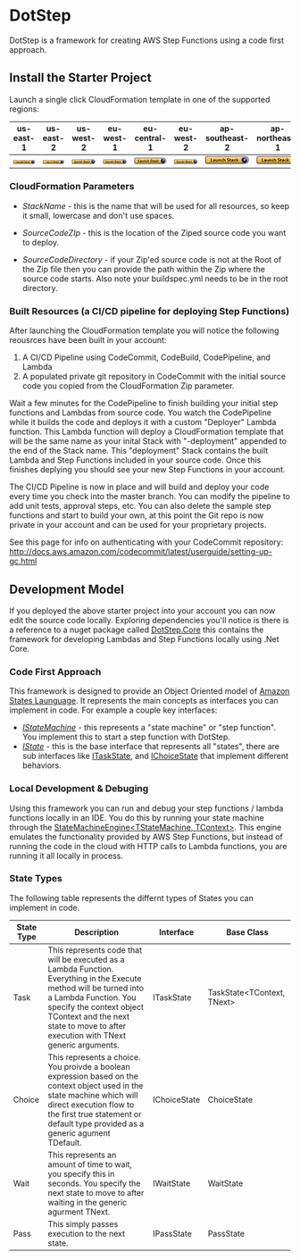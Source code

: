 # DotStep

DotStep is a framework for creating AWS Step Functions using a code first approach.

## Install the Starter Project

Launch a single click CloudFormation template in one of the supported regions:

us-east-1|us-east-2|us-west-2|eu-west-1|eu-central-1|eu-west-2|ap-southeast-2|ap-northeast-1
---------|---------|---------|---------|------------|---------|--------------|--------------
[![launch stack in us-east-1](cloudformation-launch-stack.png)](https://us-east-1.console.aws.amazon.com/cloudformation/home?region=us-east-1#/stacks/create/review?templateURL=https://s3.amazonaws.com/dotstep-us-east-1/dotstep-starter-template.json&stackName=dotstep-starter)|[![launch stack in us-east-2](cloudformation-launch-stack.png)](https://us-east-2.console.aws.amazon.com/cloudformation/home?region=us-east-2#/stacks/create/review?templateURL=https://s3.amazonaws.com/dotstep-us-east-2/dotstep-starter-template.json&stackName=dotstep-starter)|[![launch stack in us-west-2](cloudformation-launch-stack.png)](https://us-west-2.console.aws.amazon.com/cloudformation/home?region=us-west-2#/stacks/create/review?templateURL=https://s3.amazonaws.com/dotstep-us-west-2/dotstep-starter-template.json&stackName=dotstep-starter)|[![launch stack in eu-west-1](cloudformation-launch-stack.png)](https://eu-west-1.console.aws.amazon.com/cloudformation/home?region=eu-west-1#/stacks/create/review?templateURL=https://s3.amazonaws.com/dotstep-eu-west-1/dotstep-starter-template.json&stackName=dotstep-starter)|[![launch stack in eu-central-1](cloudformation-launch-stack.png)](https://eu-central-1.console.aws.amazon.com/cloudformation/home?region=eu-central-1#/stacks/create/review?templateURL=https://s3.amazonaws.com/dotstep-eu-central-1/dotstep-starter-template.json&stackName=dotstep-starter)|[![launch stack in eu-west-2](cloudformation-launch-stack.png)](https://eu-west-2.console.aws.amazon.com/cloudformation/home?region=eu-west-2#/stacks/create/review?templateURL=https://s3.amazonaws.com/dotstep-eu-west-2/dotstep-starter-template.json&stackName=dotstep-starter)|[![launch stack in ap-southeast-2](cloudformation-launch-stack.png)](https://ap-southeast-2.console.aws.amazon.com/cloudformation/home?region=ap-southeast-2#/stacks/create/review?templateURL=https://s3.amazonaws.com/dotstep-ap-southeast-2/dotstep-starter-template.json&stackName=dotstep-starter)|[![launch stack in ap-northeast-1](cloudformation-launch-stack.png)](https://ap-northeast-1.console.aws.amazon.com/cloudformation/home?region=ap-northeast-1#/stacks/create/review?templateURL=https://s3.amazonaws.com/dotstep-ap-northeast-1/dotstep-starter-template.json&stackName=dotstep-starter)

### CloudFormation Parameters

- _StackName_ - this is the name that will be used for all resources, so keep it small, lowercase and don't use spaces.

- _SourceCodeZIp_ - this is the location of the Ziped source code you want to deploy.

- _SourceCodeDirectory_ - if your Zip'ed source code is not at the Root of the Zip file then you can provide the path within the Zip where the source code starts. Also note your buildspec.yml needs to be in the root directory.


### Built Resources (a CI/CD pipeline for deploying Step Functions)

After launching the CloudFormation template you will notice the following reousrces have been built in your account:
1. A CI/CD Pipeline using CodeCommit, CodeBuild, CodePipeline, and Lambda
2. A populated private git repository in CodeCommit with the initial source code you copied from the CloudFormation Zip parameter.

Wait a few minutes for the CodePipeline to finish building your initial step functions and Lambdas from source code. You watch the CodePipeline while it builds the code and deploys it with a custom "Deployer" Lambda function. This Lambda function will deploy a CloudFormation template that will be the same name as your inital Stack with "-deployment" appended to the end of the Stack name. This "deployment" Stack contains the built Lambda and Step Functions included in your source code. Once this finishes deplying you should see your new Step Functions in your account. 

The CI/CD Pipeline is now in place and will build and deploy your code every time you check into the master branch. You can modify the pipeline to add unit tests, approval steps, etc. You can also delete the sample step functions and start to build your own, at this point the Git repo is now private in your account and can be used for your proprietary projects. 

See this page for info on authenticating with your CodeCommit repository: http://docs.aws.amazon.com/codecommit/latest/userguide/setting-up-gc.html


## Development Model

If you deployed the above starter project into your account you can now edit the source code locally. Exploring dependencies you'll notice is there is a reference to a nuget package called [DotStep.Core](https://www.nuget.org/packages/DotStep.Core/) this contains the framework for developing Lambdas and Step Functions locally using .Net Core.

### Code First Approach

This framework is designed to provide an Object Oriented model of [Amazon States Launguage](http://docs.aws.amazon.com/step-functions/latest/dg/concepts-amazon-states-language.html). It represents the main concepts as interfaces you can implement in code. For example a couple key interfaces:

- [_IStateMachine_](/DotStep.Core/IStateMachine.cs) - this represents a "state machine" or "step function". You implement this to start a step function with DotStep.
- [_IState_](/DotStep.Core/IState.cs) - this is the base interface that represents all "states", there are sub interfaces like [ITaskState](/DotStep.Core/ITaskState.cs), and [IChoiceState](/DotStep.Core/IChoiceState.cs) that implement different behaviors.

### Local Development & Debuging

Using this framework you can run and debug your step functions / lambda functions locally in an IDE. You do this by running your state machine through the [StateMachineEngine<TStateMachine, TContext>](/DotStep.Core/StateMachineEngine.cs). This engine emulates the functionality provided by AWS Step Functions, but instead of running the code in the cloud with HTTP calls to Lambda functions, you are running it all locally in process.

### State Types

The following table represents the differnt types of States you can implement in code.

|State Type|Description|Interface|Base Class|
|----------|-----------|---------|----------|
|Task|This represents code that will be executed as a Lambda Function. Everything in the Execute method will be turned into a Lambda Function. You specify the context object TContext and the next state to move to after execution with TNext generic arguments.|ITaskState|TaskState<TContext, TNext>|
|Choice|This represents a choice. You proivde a boolean expression based on the context object used in the state machine which will direct execution flow to the first true statement or default type provided as a generic agument TDefault.|IChoiceState|ChoiceState<TDefault>|
|Wait|This represents an amount of time to wait, you specify this in seconds. You specify the next state to move to after waiting in the generic agurment TNext.|IWaitState|WaitState<TNext>|
|Pass|This simply passes execution to the next state.|IPassState|PassState|


